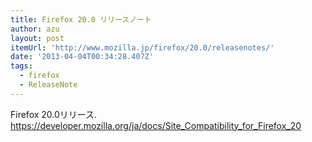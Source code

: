 ```yaml
---
title: Firefox 20.0 リリースノート
author: azu
layout: post
itemUrl: 'http://www.mozilla.jp/firefox/20.0/releasenotes/'
date: '2013-04-04T00:34:28.407Z'
tags:
  - firefox
  - ReleaseNote
---
```

Firefox 20.0リリース.
https://developer.mozilla.org/ja/docs/Site_Compatibility_for_Firefox_20
